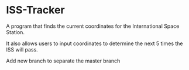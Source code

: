 # ISS-Tracker

A program that finds the current coordinates for the International Space Station.

It also allows users to input coordinates to determine the next 5 times the ISS will pass.


Add new branch to separate the master branch
